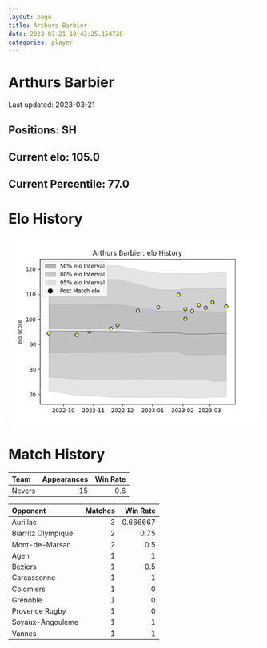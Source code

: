 ```yaml
---  
layout: page  
title: Arthurs Barbier  
date: 2023-03-21 18:43:25.154728  
categories: player  
---
```

# Arthurs Barbier


Last updated: 2023-03-21
## Positions: SH

## Current elo: 105.0

## Current Percentile: 77.0

# Elo History


![elo history](history_ArthursBarbier.png)
# Match History


| Team   |   Appearances |   Win Rate |
|:-------|--------------:|-----------:|
| Nevers |            15 |        0.6 |

| Opponent           |   Matches |   Win Rate |
|:-------------------|----------:|-----------:|
| Aurillac           |         3 |   0.666667 |
| Biarritz Olympique |         2 |   0.75     |
| Mont-de-Marsan     |         2 |   0.5      |
| Agen               |         1 |   1        |
| Beziers            |         1 |   0.5      |
| Carcassonne        |         1 |   1        |
| Colomiers          |         1 |   0        |
| Grenoble           |         1 |   0        |
| Provence Rugby     |         1 |   0        |
| Soyaux-Angouleme   |         1 |   1        |
| Vannes             |         1 |   1        |
